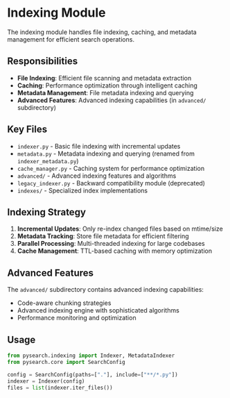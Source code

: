 # Indexing Module

The indexing module handles file indexing, caching, and metadata management for efficient search operations.

## Responsibilities

- **File Indexing**: Efficient file scanning and metadata extraction
- **Caching**: Performance optimization through intelligent caching
- **Metadata Management**: File metadata indexing and querying
- **Advanced Features**: Advanced indexing capabilities (in `advanced/` subdirectory)

## Key Files

- `indexer.py` - Basic file indexing with incremental updates
- `metadata.py` - Metadata indexing and querying (renamed from `indexer_metadata.py`)
- `cache_manager.py` - Caching system for performance optimization
- `advanced/` - Advanced indexing features and algorithms
- `legacy_indexer.py` - Backward compatibility module (deprecated)
- `indexes/` - Specialized index implementations

## Indexing Strategy

1. **Incremental Updates**: Only re-index changed files based on mtime/size
2. **Metadata Tracking**: Store file metadata for efficient filtering
3. **Parallel Processing**: Multi-threaded indexing for large codebases
4. **Cache Management**: TTL-based caching with memory optimization

## Advanced Features

The `advanced/` subdirectory contains advanced indexing capabilities:

- Code-aware chunking strategies
- Advanced indexing engine with sophisticated algorithms
- Performance monitoring and optimization

## Usage

```python
from pysearch.indexing import Indexer, MetadataIndexer
from pysearch.core import SearchConfig

config = SearchConfig(paths=["."], include=["**/*.py"])
indexer = Indexer(config)
files = list(indexer.iter_files())
```
